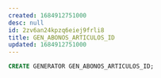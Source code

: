 ```yaml
---
created: 1684912751000
desc: null
id: 2zv6an24kpzq6eiej9frli8
title: GEN_ABONOS_ARTICULOS_ID
updated: 1684912751000
---
```


```sql
CREATE GENERATOR GEN_ABONOS_ARTICULOS_ID;
```